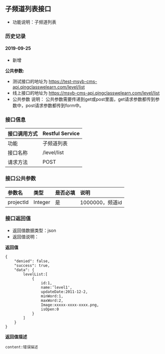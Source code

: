 ## 子频道列表接口
+ 功能说明：子频道列表

### 历史记录

#### 2019-09-25 
- 新增

**公共参数:**
+ 测试接口的地址为 https://test-msyb-cms-api.qingclasswelearn.com/level/list
+ 线上接口的地址为 https://msyb-cms-api.qingclasswelearn.com/level/list
+ 公共参数 说明： 公共参数需要传递到get或post里面，get请求参数都传到参数中，post请求参数都传到form中。

### 接口信息
|接口调用方式 	|	Restful Service			|
|:--------------|:--------------------------|
|功能	     	| 子频道列表					|
|接口名称		|/level/list				|
|请求方法		|POST					    |

### 接口公共参数
|参数名		   		|类型	|是否必填	|说明			    					|
|:------------------|:------|:----------|:--------------------------------------|
|projectId			|Integer|是		  	|1000000，频道id							|
 

### 接口返回值
+ 返回值数据类型：json
+ 返回值说明：

**返回值**  

```
{
    "denied": false,
    "success": true,
    "data": {
        levelList:[
            {
                id:1,
                name:’level1',
                updateDate:2011-12-2,
                minWord:1,
                maxWord:2,
                Image:xxxxx-xxxx-xxxx.png,
                isOpen:0
            }
        ]
    }
}
```

**返回值描述**  

```
content:错误描述
```